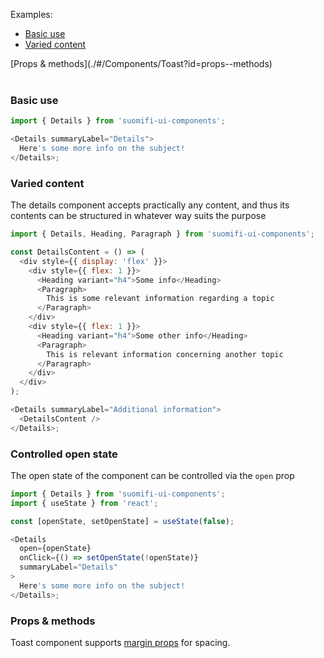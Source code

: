 Examples:

- [Basic use](./#/Components/Details?id=basic-use)
- [Varied content](./#/Components/Details?id=varied-content)

<div style="margin-bottom: 40px">
  [Props & methods](./#/Components/Toast?id=props--methods)
</div>

### Basic use

```js
import { Details } from 'suomifi-ui-components';

<Details summaryLabel="Details">
  Here's some more info on the subject!
</Details>;
```

### Varied content

The details component accepts practically any content, and thus its contents can be structured in whatever way suits the purpose

```js
import { Details, Heading, Paragraph } from 'suomifi-ui-components';

const DetailsContent = () => (
  <div style={{ display: 'flex' }}>
    <div style={{ flex: 1 }}>
      <Heading variant="h4">Some info</Heading>
      <Paragraph>
        This is some relevant information regarding a topic
      </Paragraph>
    </div>
    <div style={{ flex: 1 }}>
      <Heading variant="h4">Some other info</Heading>
      <Paragraph>
        This is relevant information concerning another topic
      </Paragraph>
    </div>
  </div>
);

<Details summaryLabel="Additional information">
  <DetailsContent />
</Details>;
```

### Controlled open state

The open state of the component can be controlled via the `open` prop

```js
import { Details } from 'suomifi-ui-components';
import { useState } from 'react';

const [openState, setOpenState] = useState(false);

<Details
  open={openState}
  onClick={() => setOpenState(!openState)}
  summaryLabel="Details"
>
  Here's some more info on the subject!
</Details>;
```

### Props & methods

Toast component supports [margin props](./#/Spacing/Margin%20props) for spacing.

